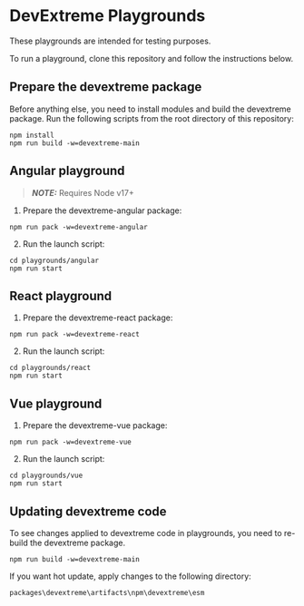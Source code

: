 # DevExtreme Playgrounds

These playgrounds are intended for testing purposes.

To run a playground, clone this repository and follow the instructions below.

## Prepare the devextreme package

Before anything else, you need to install modules and build the devextreme package. Run the following scripts from the root directory of this repository:
```
npm install
npm run build -w=devextreme-main
```

## Angular playground
> **_NOTE:_** Requires Node v17+
1. Prepare the devextreme-angular package:
```
npm run pack -w=devextreme-angular
```
2. Run the launch script:
```
cd playgrounds/angular
npm run start
```

## React playground
1. Prepare the devextreme-react package:
```
npm run pack -w=devextreme-react
```
2. Run the launch script:
```
cd playgrounds/react
npm run start
```

## Vue playground
1. Prepare the devextreme-vue package:
```
npm run pack -w=devextreme-vue
```
2. Run the launch script:
```
cd playgrounds/vue
npm run start
```

## Updating devextreme code

To see changes applied to devextreme code in playgrounds, you need to re-build the devextreme package.
```
npm run build -w=devextreme-main
```
If you want hot update, apply changes to the following directory:
```
packages\devextreme\artifacts\npm\devextreme\esm
```